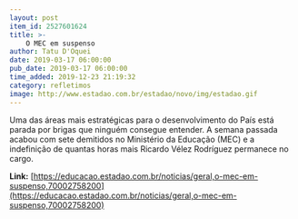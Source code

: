 ```yaml
---
layout: post
item_id: 2527601624
title: >-
    O MEC em suspenso
author: Tatu D'Oquei
date: 2019-03-17 06:00:00
pub_date: 2019-03-17 06:00:00
time_added: 2019-12-23 21:19:32
category: refletimos
image: http://www.estadao.com.br/estadao/novo/img/estadao.gif
---
```


Uma das áreas mais estratégicas para o desenvolvimento do País está parada por brigas que ninguém consegue entender. A semana passada acabou com sete demitidos no Ministério da Educação (MEC) e a indefinição de quantas horas mais Ricardo Vélez Rodríguez permanece no cargo.

**Link:** [https://educacao.estadao.com.br/noticias/geral,o-mec-em-suspenso,70002758200](https://educacao.estadao.com.br/noticias/geral,o-mec-em-suspenso,70002758200)

